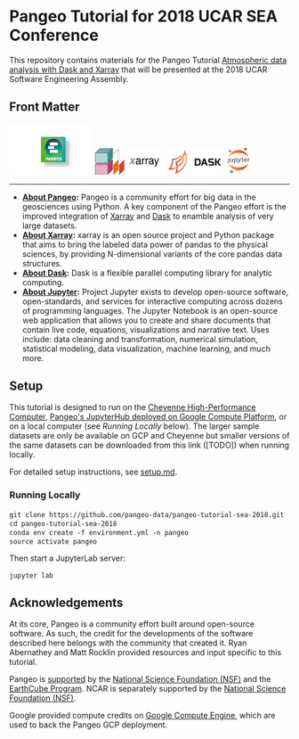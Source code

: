 # Pangeo Tutorial for 2018 UCAR SEA Conference

This repository contains materials for the Pangeo Tutorial [Atmospheric data analysis with Dask and Xarray](https://sea.ucar.edu/event/atmospheric-data-analysis-dask-and-xarray) that will be presented at the 2018 UCAR Software Engineering Assembly.

## Front Matter

<img src="./images/pangeo_card_green.png" width="150"> <img src="./images/xarray.png" width="125"> <img src="./images/dask.png" width="100"> <img src="./images/jupyter.png" width="50">

-----

- **[About Pangeo](https://pangeo-data.github.io/):** Pangeo is a community effort for big data in the geosciences using Python. A key component of the Pangeo effort is the improved integration of [Xarray](http://xarray.pydata.org/en/latest/index.html) and [Dask](http://dask.pydata.org/en/latest/index.html) to enamble analysis of very large datasets.
- **[About Xarray](http://xarray.pydata.org/en/latest/index.html):** xarray is an open source project and Python package that aims to bring the labeled data power of pandas to the physical sciences, by providing N-dimensional variants of the core pandas data structures.
- **[About Dask](http://dask.pydata.org/en/latest/index.html):** Dask is a flexible parallel computing library for analytic computing.
- **[About Jupyter](http://jupyter.org/):** Project Jupyter exists to develop open-source software, open-standards, and services for interactive computing across dozens of programming languages. The Jupyter Notebook is an open-source web application that allows you to create and share documents that contain live code, equations, visualizations and narrative text. Uses include: data cleaning and transformation, numerical simulation, statistical modeling, data visualization, machine learning, and much more.

## Setup

This tutorial is designed to run on the [Cheyenne High-Performance Computer](https://www2.cisl.ucar.edu/resources/computational-systems/cheyenne), [Pangeo's JupyterHub deployed on Google Compute Platform](http://pangeo.pydata.org/), or on a local computer (see *Running Locally* below). The larger sample datasets are only be available on GCP and Cheyenne but smaller versions of the same datasets can be downloaded from this link ([TODO]) when running locally.

For detailed setup instructions, see [setup.md](./setup.md).

### Running Locally

```
git clone https://github.com/pangeo-data/pangeo-tutorial-sea-2018.git
cd pangeo-tutorial-sea-2018
conda env create -f environment.yml -n pangeo
source activate pangeo
```

Then start a JupyterLab server:

```
jupyter lab
```

## Acknowledgements

At its core, Pangeo is a community effort built around open-source software. As such, the credit for the developments of the software described here belongs with the community that created it. Ryan Abernathey and Matt Rocklin provided resources and input specific to this tutorial.

Pangeo is [supported](https://www.nsf.gov/awardsearch/showAward?AWD_ID=1740633&HistoricalAwards=false) by the [National Science Foundation (NSF)](https://www.nsf.gov/) and the [EarthCube Program](https://www.earthcube.org/). NCAR is separately supported by the [National Science Foundation (NSF)](https://www.nsf.gov/).

Google provided compute credits on [Google Compute Engine](https://cloud.google.com/), which are used to back the Pangeo GCP deployment.
